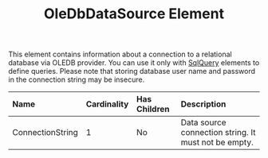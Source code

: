 ﻿---
title: OleDbDataSource Element
description: "This page describes OleDbDataSource element meaning and structure."
type: docs
weight: 70
url: /sharepoint/oledbdatasource-element/
---

This element contains information about a connection to a relational database via OLEDB provider. You can use it only with [SqlQuery](/words/sharepoint/sqlquery-element/) elements to define queries. Please note that storing database user name and password in the connection string may be insecure.

|Name|Cardinality|Has Children|Description|
| :- | :- | :- | :- |
|ConnectionString|1|No|Data source connection string. It must not be empty.|

